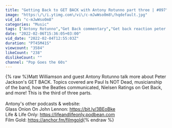 ```yaml
---
title: "Getting Back to GET BACK with Antony Rotunno part three | #097"
image: "https:\/\/i.ytimg.com\/vi\/c-mJwWso0m8\/hqdefault.jpg"
vid_id: "c-mJwWso0m8"
categories: "Music"
tags: ["Antony Rotunno","Get Back commentary","Get back reaction peter jackson"]
date: "2022-02-06T15:36:05+03:00"
vid_date: "2022-02-04T12:55:03Z"
duration: "PT45M41S"
viewcount: "3584"
likeCount: "238"
dislikeCount: ""
channel: "Pop Goes the 60s"
---
```

{% raw %}Matt Williamson and guest Antony Rotunno talk more about Peter Jackson's  GET BACK. Topics covered are Paul Is NOT Dead, musicianship of the band, how the Beatles communicated, Nielsen Ratings on Get Back, and more! This is the third of three parts.<br /><br />Antony's other podcasts &amp; website:<br />Glass Onion On John Lennon: <a rel="nofollow" target="blank" href="https://bit.ly/3BEoBke">https://bit.ly/3BEoBke</a><br />Life &amp; Life Only: <a rel="nofollow" target="blank" href="https://lifeandlifeonly.podbean.com">https://lifeandlifeonly.podbean.com</a><br />Film Gold: <a rel="nofollow" target="blank" href="https://anchor.fm/filmgold">https://anchor.fm/filmgold</a>{% endraw %}
